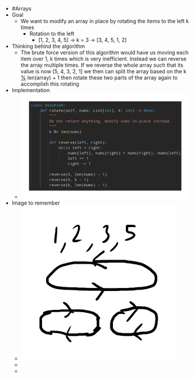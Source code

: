 - #Arrays
- Goal
	- We want to modify an array in place by rotating the items to the left k times
		- Rotation to the left
			- [1, 2, 3, 4, 5] → k = 3 → [3, 4, 5, 1, 2]
- Thinking behind the algorithm
	- The brute force version of this algorithm would have us moving each item over 1, k times which is very inefficient. Instead we can reverse the array multiple times. If we reverse the whole array such that its value is now [5, 4, 3, 2, 1] we then can split the array based on the k [%]([[modulo(%)]]) len(array) + 1 then rotate these two parts of the array again to accomplish this rotating
- Implementation
	- ![image.png](../assets/image_1757116267777_0.png)
- Image to remember
	- ![image.png](../assets/image_1757116315400_0.png)
	-
	-